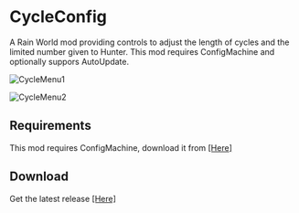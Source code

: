 # CycleConfig
A Rain World mod providing controls to adjust the length of cycles and the limited number given to Hunter. This mod requires ConfigMachine and optionally suppors AutoUpdate.

![CycleMenu1](https://i.imgur.com/IuBcAwF.png)

![CycleMenu2](https://i.imgur.com/4HtxRaY.png)

## Requirements
This mod requires ConfigMachine, download it from [[Here]](https://drive.google.com/open?id=1NIE8conaoI1OOHevi4K9tvOG4v-NIfYf)
## Download
Get the latest release [[Here]](https://github.com/LeeMoriya/CycleConfig/releases/tag/v1.0)
